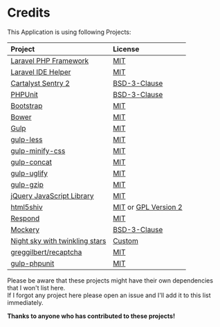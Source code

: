 # Credits

This Application is using following Projects:

| Project | License |
| :------ | :------ |
| [Laravel PHP Framework](http://laravel.com) | [MIT](http://opensource.org/licenses/MIT) |
| [Laravel IDE Helper](https://github.com/barryvdh/laravel-ide-helper) | [MIT](http://opensource.org/licenses/MIT) |
| [Cartalyst Sentry 2](https://cartalyst.com/manual/sentry/introduction) | [BSD-3-Clause](http://opensource.org/licenses/BSD-3-Clause) |
| [PHPUnit](http://phpunit.de) | [BSD-3-Clause](http://opensource.org/licenses/BSD-3-Clause) |
| [Bootstrap](http://getbootstrap.com) | [MIT](http://opensource.org/licenses/MIT) |
| [Bower](http://bower.io) | [MIT](http://opensource.org/licenses/MIT) |
| [Gulp](http://gulpjs.com) | [MIT](http://opensource.org/licenses/MIT) |
| [gulp-less](https://github.com/plus3network/gulp-less) | [MIT](http://opensource.org/licenses/MIT) |
| [gulp-minify-css](https://github.com/jonathanepollack/gulp-minify-css) | [MIT](http://opensource.org/licenses/MIT) |
| [gulp-concat](https://github.com/wearefractal/gulp-concat) | [MIT](http://opensource.org/licenses/MIT) |
| [gulp-uglify](https://github.com/terinjokes/gulp-uglify) | [MIT](http://opensource.org/licenses/MIT) |
| [gulp-gzip](https://github.com/jstuckey/gulp-gzip) | [MIT](http://opensource.org/licenses/MIT) |
| [jQuery JavaScript Library](https://github.com/jquery/jquery) | [MIT](http://opensource.org/licenses/MIT) |
| [html5shiv](https://github.com/aFarkas/html5shiv) | [MIT](http://opensource.org/licenses/MIT) or [GPL Version 2](http://opensource.org/licenses/GPL-2.0) |
| [Respond](https://github.com/scottjehl/Respond) | [MIT](http://opensource.org/licenses/MIT) |
| [Mockery](https://github.com/padraic/mockery) | [BSD-3-Clause](http://opensource.org/licenses/BSD-3-Clause) |
| [Night sky with twinkling stars](http://www.script-tutorials.com/night-sky-with-twinkling-stars/) | [Custom](http://www.script-tutorials.com/terms-of-use/) |
| [greggilbert/recaptcha](http://github.com/greggilbert/recaptcha) | [MIT](http://opensource.org/licenses/MIT) |
| [gulp-phpunit](https://github.com/mikeerickson/gulp-phpunit) | [MIT](http://opensource.org/licenses/MIT) |

Please be aware that these projects might have their own dependencies that I won't list here.  
If I forgot any project here please open an issue and I'll add it to this list immediately.

__Thanks to anyone who has contributed to these projects!__
